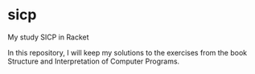# sicp
My study SICP in Racket

In this repository, I will keep my solutions to the exercises from the book Structure and Interpretation of Computer Programs. 
